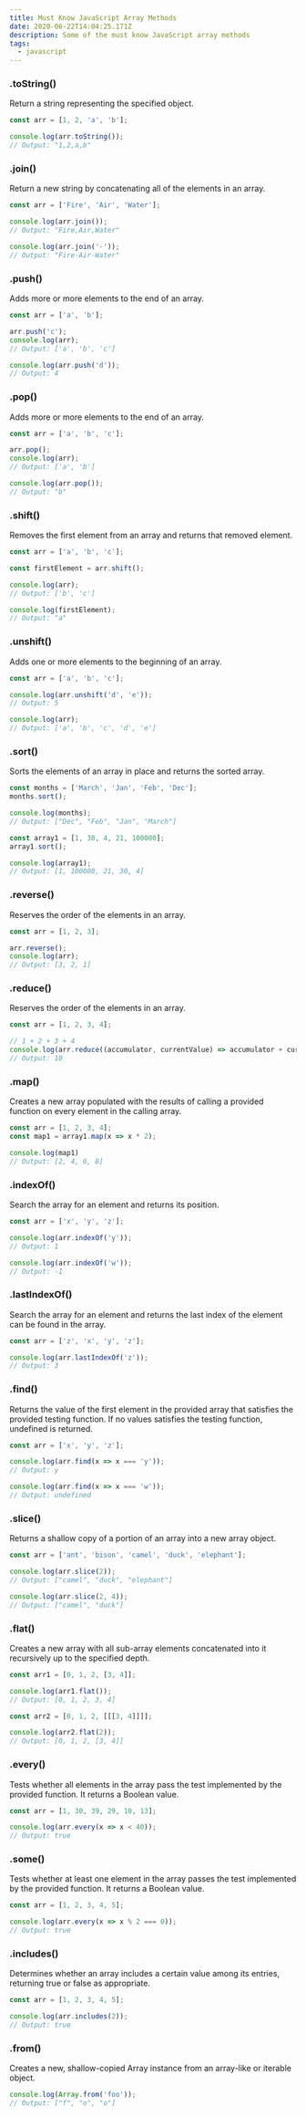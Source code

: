 ```yaml
---
title: Must Know JavaScript Array Methods
date: 2020-06-22T14:04:25.171Z
description: Some of the must know JavaScript array methods
tags:
  - javascript
---
```

### .toString()

Return a string representing the specified object.

```javascript
const arr = [1, 2, 'a', 'b'];

console.log(arr.toString());
// Output: "1,2,a,b"
```

### .join()

Return a new string by concatenating all of the elements in an array.

```javascript
const arr = ['Fire', 'Air', 'Water'];

console.log(arr.join());
// Output: "Fire,Air,Water"

console.log(arr.join('-'));
// Output: "Fire-Air-Water"
```

### .push()

Adds more or more elements to the end of an array.

```javascript
const arr = ['a', 'b'];

arr.push('c');
console.log(arr);
// Output: ['a', 'b', 'c']

console.log(arr.push('d'));
// Output: 4
```

### .pop()

Adds more or more elements to the end of an array.

```javascript
const arr = ['a', 'b', 'c'];

arr.pop();
console.log(arr);
// Output: ['a', 'b']

console.log(arr.pop());
// Output: "b"
```

### .shift()

Removes the first element from an array and returns that removed element.

```javascript
const arr = ['a', 'b', 'c'];

const firstElement = arr.shift();

console.log(arr);
// Output: ['b', 'c']

console.log(firstElement);
// Output: "a"
```

### .unshift()

Adds one or more elements to the beginning of an array.

```javascript
const arr = ['a', 'b', 'c'];

console.log(arr.unshift('d', 'e'));
// Output: 5

console.log(arr);
// Output: ['a', 'b', 'c', 'd', 'e']
```

### .sort()

Sorts the elements of an array in place and returns the sorted array.

```javascript
const months = ['March', 'Jan', 'Feb', 'Dec'];
months.sort();

console.log(months);
// Output: ["Dec", "Feb", "Jan", "March"]

const array1 = [1, 30, 4, 21, 100000];
array1.sort();

console.log(array1);
// Output: [1, 100000, 21, 30, 4]
```

### .reverse()

Reserves the order of the elements in an array.

```javascript
const arr = [1, 2, 3];

arr.reverse();
console.log(arr);
// Output: [3, 2, 1]
```

### .reduce()

Reserves the order of the elements in an array.

```javascript
const arr = [1, 2, 3, 4];

// 1 + 2 + 3 + 4
console.log(arr.reduce((accumulator, currentValue) => accumulator + currentValue);
// Output: 10
```

### .map()

Creates a new array populated with the results of calling a provided function on every element in the calling array.

```javascript
const arr = [1, 2, 3, 4];
const map1 = array1.map(x => x * 2);

console.log(map1)
// Output: [2, 4, 6, 8]
```

### .indexOf()

Search the array for an element and returns its position.

```javascript
const arr = ['x', 'y', 'z'];

console.log(arr.indexOf('y'));
// Output: 1

console.log(arr.indexOf('w'));
// Output: -1
```

### .lastIndexOf()

Search the array for an element and returns the last index of the element can be found in the array.

```javascript
const arr = ['z', 'x', 'y', 'z'];

console.log(arr.lastIndexOf('z'));
// Output: 3
```

### .find()

Returns the value of the first element in the provided array that satisfies the provided testing function. If no values satisfies the testing function, undefined is returned.

```javascript
const arr = ['x', 'y', 'z'];

console.log(arr.find(x => x === 'y'));
// Output: y

console.log(arr.find(x => x === 'w'));
// Output: undefined
```

### .slice()

Returns a shallow copy of a portion of an array into a new array object.

```javascript
const arr = ['ant', 'bison', 'camel', 'duck', 'elephant'];

console.log(arr.slice(2));
// Output: ["camel", "duck", "elephant"]

console.log(arr.slice(2, 4));
// Output: ["camel", "duck"]
```

### .flat()

Creates a new array with all sub-array elements concatenated into it recursively up to the specified depth.

```javascript
const arr1 = [0, 1, 2, [3, 4]];

console.log(arr1.flat());
// Output: [0, 1, 2, 3, 4]

const arr2 = [0, 1, 2, [[[3, 4]]]];

console.log(arr2.flat(2));
// Output: [0, 1, 2, [3, 4]]
```

### .every()

Tests whether all elements in the array pass the test implemented by the provided function. It returns a Boolean value.

```javascript
const arr = [1, 30, 39, 29, 10, 13];

console.log(arr.every(x => x < 40));
// Output: true
```

### .some()

Tests whether at least one element in the array passes the test implemented by the provided function. It returns a Boolean value.

```javascript
const arr = [1, 2, 3, 4, 5];

console.log(arr.every(x => x % 2 === 0));
// Output: true
```

### .includes()

Determines whether an array includes a certain value among its entries, returning true or false as appropriate.

```javascript
const arr = [1, 2, 3, 4, 5];

console.log(arr.includes(2));
// Output: true
```

### .from()

Creates a new, shallow-copied Array instance from an array-like or iterable object.

```javascript
console.log(Array.from('foo'));
// Output: ["f", "o", "o"]
```